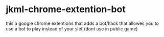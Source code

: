 # jkml-chrome-extention-bot
this a google chrome extentions that adds a bot/hack that allowes you to use a bot to play instead of your slef (dont use in public game)
